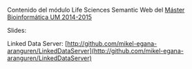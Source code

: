 Contenido del módulo Life Sciences Semantic Web del [Máster Bioinformática UM 2014-2015](http://www.um.es/web/biologia/contenido/estudios/masteres/bioinformatica)

Slides: 

Linked Data Server: [http://github.com/mikel-egana-aranguren/LinkedDataServer](http://github.com/mikel-egana-aranguren/LinkedDataServer)